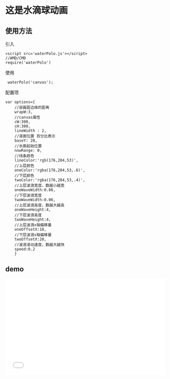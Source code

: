 # 这是水滴球动画
## 使用方法
引入
```
<script src='waterPolo.js'></script>
//AMD/CMD
require('waterPolo')
```
使用
```
 waterPolo('canvas');
```
配置项
```
var options={
    //容器距边缘的距离
    wrapW:3,
    //canvas属性
    cW:300,
    cH:300,
    lineWidth : 2,
    //液面位置 百分比表示
    baseY: 20,
    //水面起始位置
    nowRange: 0,
    //线条颜色
    lineColor:'rgb(176,204,53)',
    //上层颜色
    oneColor:'rgba(176,204,53,.6)',
    //下层颜色
    twoColor:'rgba(176,204,53,.4)',
    //上层波浪宽度，数越小越宽
    oneWaveWidth:0.06,
    //下层波浪宽度
    twoWaveWidth:0.06,
    //上层波浪高度，数越大越高
    oneWaveHeight:4,
    //下层波浪高度
    twoWaveHeight:4,
    //上层波浪x轴偏移量
    oneOffsetX:10,
    //下层波浪x轴偏移量
    twoOffsetX:20,
    //波浪滚动速度，数越大越快
    speed:0.2
    }
```
## demo
<iframe height='302' scrolling='no' title='zPYmPY' src='//codepen.io/262/embed/zPYmPY/?height=302&theme-id=0&default-tab=result&embed-version=2' frameborder='no' allowtransparency='true' allowfullscreen='true' style='width: 100%;'>See the Pen <a href='https://codepen.io/262/pen/zPYmPY/'>zPYmPY</a> by acdseen  (<a href='https://codepen.io/262'>@262</a>) on <a href='https://codepen.io'>CodePen</a>.
</iframe>
